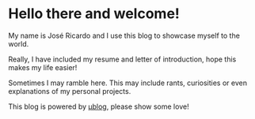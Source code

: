 # <i class="fa-solid fa-user-astronaut"></i>  Hello there and welcome!

My name is José Ricardo and I use this blog to showcase myself to the world.

Really, I have included my resume and letter of introduction, hope this makes my life easier!


Sometimes I may ramble here. This may include rants, curiosities or even explanations of my personal projects.

This blog is powered by [μblog](https://github.com/766F6964/mublog), please show some love!

